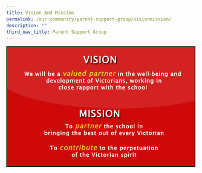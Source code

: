 ```yaml
---
title: Vision And Mission
permalink: /our-community/parent-support-group/visionmission/
description: ""
third_nav_title: Parent Support Group
---
```

![](/images/vision.gif)